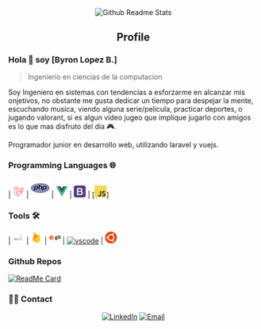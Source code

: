 <p align="center">
 <img width="100px" src="https://res.cloudinary.com/anuraghazra/image/upload/v1594908242/logo_ccswme.svg" align="center" alt="Github Readme Stats" />
 <h2 align="center">Profile</h2>
</p>

### Hola 👋 soy [Byron Lopez B.]
> Ingenierio en ciencias de la computacion 

<div>
 <p>
Soy Ingeniero en sistemas con tendencias a esforzarme en alcanzar mis onjetivos, no obstante me gusta dedicar un tiempo para despejar la mente, escuchando musica, viendo alguna serie/pelicula, practicar deportes, o jugando valorant, si es algun video jugeo que implique jugarlo con amigos es lo que mas disfruto del dia 🎮.

Programador junior en desarrollo web, utilizando laravel y vuejs.
</p>
</div>

### Programming Languages 🌐

| [<img src="https://raw.githubusercontent.com/github/explore/80688e429a7d4ef2fca1e82350fe8e3517d3494d/topics/laravel/laravel.png" alt="Laravel" width="24">](https://laravel.com/) | [<img src="https://raw.githubusercontent.com/github/explore/80688e429a7d4ef2fca1e82350fe8e3517d3494d/topics/php/php.png" alt="php" width="38">](https://php.net/)  | [<img src="https://raw.githubusercontent.com/github/explore/80688e429a7d4ef2fca1e82350fe8e3517d3494d/topics/vue/vue.png" alt="Vue" width="24">](https://vuejs.org/)  |  [<img src="https://raw.githubusercontent.com/github/explore/80688e429a7d4ef2fca1e82350fe8e3517d3494d/topics/bootstrap/bootstrap.png" alt="Bootstrap" width="24">](https://getbootstrap.com/) |  [<img src="https://raw.githubusercontent.com/github/explore/80688e429a7d4ef2fca1e82350fe8e3517d3494d/topics/javascript/javascript.png" alt="jQuery" width="24">]

 
### Tools 🛠️

| [<img src="https://raw.githubusercontent.com/github/explore/80688e429a7d4ef2fca1e82350fe8e3517d3494d/topics/mysql/mysql.png" alt="mysql" width="24">](https://www.mysql.com/) |  [<img src="https://raw.githubusercontent.com/github/explore/80688e429a7d4ef2fca1e82350fe8e3517d3494d/topics/firebase/firebase.png" alt="firebase" width="24">](https://firebase.google.com/) | [<img src="https://raw.githubusercontent.com/github/explore/80688e429a7d4ef2fca1e82350fe8e3517d3494d/topics/git/git.png" alt="Git" width="24">](https://git-scm.com/) | [<img src="https://upload.wikimedia.org/wikipedia/commons/thumb/2/2d/Visual_Studio_Code_1.18_icon.svg/1200px-Visual_Studio_Code_1.18_icon.svg.png" alt="vscode" width="24">](https://code.visualstudio.com/) | [<img src="https://raw.githubusercontent.com/github/explore/80688e429a7d4ef2fca1e82350fe8e3517d3494d/topics/ubuntu/ubuntu.png" alt="Ubuntu" width="24">](https://ubuntu.com/) 


### Github Repos

[![ReadMe Card](https://github-readme-stats.vercel.app/api/pin/?username=blopez007&repo=BoletMaster&show_owner=true)](https://github.com/blopez007/BoletMaster.git)

<h3> 🤝🏻 Contact </h3>

<p align="center">
<a href="https://www.linkedin.com/in/byron-lopez-9947a3222" target="_blank"><img alt="LinkedIn" src="https://img.shields.io/badge/LinkedIn-@byronlopez-blue?style=flat&logo=linkedin"></a>
<a href="mailto:byronlopez2561@gmail.com"><img alt="Email" src="https://img.shields.io/badge/Email-byronlopez2561@gmail.com-blue?style=flat&logo=gmail"></a>
</p>

